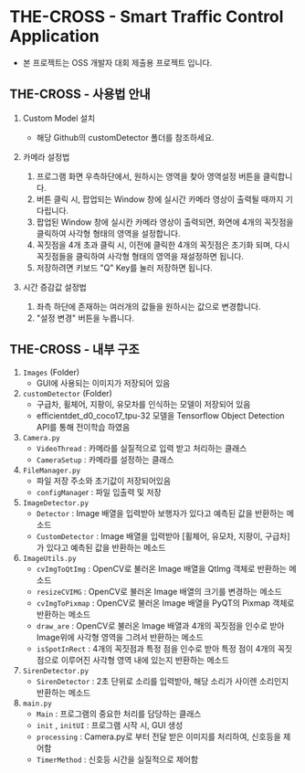 # THE-CROSS - Smart Traffic Control Application

- 본 프로젝트는 OSS 개발자 대회 제출용 프로젝트 입니다.

THE-CROSS - 사용법 안내
-----------------------
1. Custom Model 설치
   - 해당 Github의 customDetector 폴더를 참조하세요.
2. 카메라 설정법
   1. 프로그램 화면 우측하단에서, 원하시는 영역을 찾아 영역설정 버튼을 클릭합니다.
   2. 버튼 클릭 시, 팝업되는 Window 창에 실시간 카메라 영상이 출력될 때까지 기다립니다.
   3. 팝업된 Window 창에 실시칸 카메라 영상이 출력되면, 화면에 4개의 꼭짓점을 클릭하여 사각형 형태의 영역을 설정합니다.
   4. 꼭짓점을 4개 초과 클릭 시, 이전에 클릭한 4개의 꼭짓점은 초기화 되며, 다시 꼭짓점들을 클릭하여 사각형 형태의 영역을 재설정하면 됩니다.
   5. 저장하려면 키보드 "Q" Key를 눌러 저장하면 됩니다.

3. 시간 증감값 설정법
   1. 좌측 하단에 존재하는 여러개의 값들을 원하시는 값으로 변경합니다. 
   2. "설정 변경" 버튼을 누릅니다.

THE-CROSS - 내부 구조
--------------------------------------
1. `Images` (Folder)
    - GUI에 사용되는 이미지가 저장되어 있음
2. `customDetector` (Folder)
    - 구급차, 휠체어, 지팡이, 유모차를 인식하는 모델이 저장되어 있음
    - efficientdet_d0_coco17_tpu-32 모델을 Tensorflow Object Detection API를 통해 전이학습 하였음
3. `Camera.py`
    - `VideoThread` : 카메라를 실질적으로 입력 받고 처리하는 클래스
    - `CameraSetup` : 카메라를 설정하는 클래스
4. `FileManager.py`
    - 파일 저장 주소와 초기값이 저장되어있음
    - `configManage`r : 파일 입출력 및 저장
5. `ImageDetector.py`
    - `Detector` : Image 배열을 입력받아 보행자가 있다고 예측된 값을 반환하는 메소드
    - `CustomDetector` : Image 배열을 입력받아 [휠체어, 유모차, 지팡이, 구급차] 가 있다고 예측된 값을 반환하는 메소드
6. `ImageUtils.py`
    - `cvImgToQtImg` : OpenCV로 불러온 Image 배열을 QtImg 객체로 반환하는 메소드
    - `resizeCVIMG` : OpenCV로 불러온 Image 배열의 크기를 변경하는 메소드
    - `cvImgToPixmap` : OpenCV로 불러온 Image 배열을 PyQT의 Pixmap 객체로 반환하는 메소드
    - `draw_are` : OpenCV로 불러온 Image 배열과 4개의 꼭짓점을 인수로 받아 Image위에 사각형 영역을 그려서 반환하는 메소드
    - `isSpotInRect` : 4개의 꼭짓점과 특정 점을 인수로 받아 특정 점이 4개의 꼭짓점으로 이루어진 사각형 영역 내에 있는지 반환하는 메소드
7. `SirenDetector.py`
    - `SirenDetector` : 2초 단위로 소리를 입력받아, 해당 소리가 사이렌 소리인지 반환하는 메소드
8. `main.py`
    - `Main` : 프로그램의 중요한 처리를 담당하는 클래스
    - `init` , `initUI` : 프로그램 시작 시, GUI 생성
    - `processing` : Camera.py로 부터 전달 받은 이미지를 처리하여, 신호등을 제어함
    - `TimerMethod` : 신호등 시간을 실질적으로 제어함
